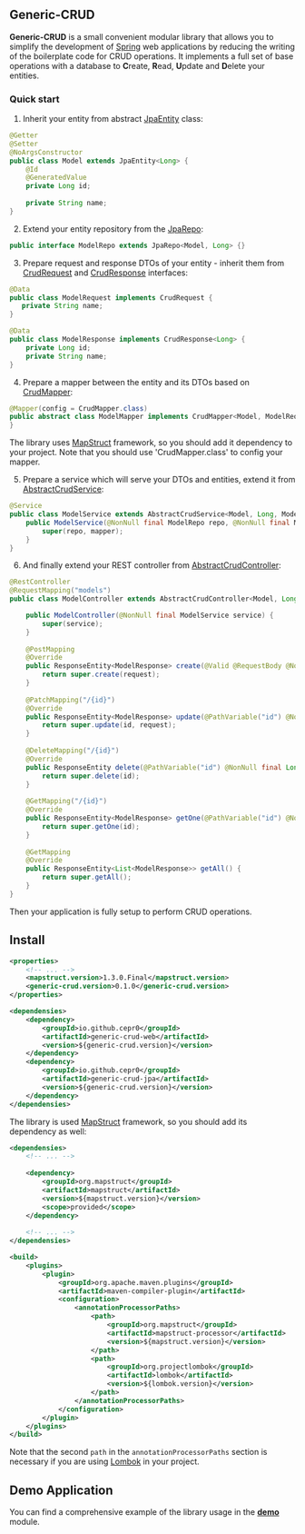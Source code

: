 ## Generic-CRUD

**Generic-CRUD** is a small convenient modular library that allows you to simplify the development 
of [Spring](https://spring.io/) web applications by reducing the writing of the boilerplate code for CRUD operations. 
It implements a full set of base operations with a database to **C**reate, **R**ead, **U**pdate 
and **D**elete your entities.

### Quick start

1. Inherit your entity from abstract [JpaEntity](/jpa/src/main/java/io/github/cepr0/crud/model/JpaEntity.java) class:     
```java
@Getter
@Setter
@NoArgsConstructor
public class Model extends JpaEntity<Long> {
    @Id
    @GeneratedValue
    private Long id;
    
    private String name;
}
```
2. Extend your entity repository from the [JpaRepo](/jpa/src/main/java/io/github/cepr0/crud/repo/JpaRepo.java):
```java
public interface ModelRepo extends JpaRepo<Model, Long> {}
```
3. Prepare request and response DTOs of your entity - inherit them from [CrudRequest](/base/src/main/java/io/github/cepr0/crud/dto/CrudRequest.java)
and [CrudResponse](/base/src/main/java/io/github/cepr0/crud/dto/CrudResponse.java) interfaces:
```java
@Data
public class ModelRequest implements CrudRequest {
   private String name;
}

@Data
public class ModelResponse implements CrudResponse<Long> {
    private Long id;
    private String name;
}
```
4. Prepare a mapper between the entity and its DTOs based on [CrudMapper](/base/src/main/java/io/github/cepr0/crud/mapper/CrudMapper.java):
```java
@Mapper(config = CrudMapper.class)
public abstract class ModelMapper implements CrudMapper<Model, ModelRequest, ModelResponse> {
}
```
The library uses [MapStruct](http://mapstruct.org/) framework, so you should add it dependency to your project.
Note that you should use 'CrudMapper.class' to config your mapper.   

5. Prepare a service which will serve your DTOs and entities, extend it from 
[AbstractCrudService](/base/src/main/java/io/github/cepr0/crud/service/AbstractCrudService.java):
```java
@Service
public class ModelService extends AbstractCrudService<Model, Long, ModelRequest, ModelResponse> {
    public ModelService(@NonNull final ModelRepo repo, @NonNull final ModelMapper mapper) {
        super(repo, mapper);
    }
}
```
6. And finally extend your REST controller from [AbstractCrudController](/web/src/main/java/io/github/cepr0/crud/api/AbstractCrudController.java):
```java
@RestController
@RequestMapping("models")
public class ModelController extends AbstractCrudController<Model, Long, ModelRequest, ModelResponse> {

    public ModelController(@NonNull final ModelService service) {
        super(service);
    }
    
    @PostMapping
    @Override
    public ResponseEntity<ModelResponse> create(@Valid @RequestBody @NonNull final ModelRequest request) {
        return super.create(request);
    }
    
    @PatchMapping("/{id}")
    @Override
    public ResponseEntity<ModelResponse> update(@PathVariable("id") @NonNull final Long id, @Valid @RequestBody @NonNull final ModelRequest request) {
        return super.update(id, request);
    }
    
    @DeleteMapping("/{id}")
    @Override
    public ResponseEntity delete(@PathVariable("id") @NonNull final Long id) {
        return super.delete(id);
    }
    
    @GetMapping("/{id}")
    @Override
    public ResponseEntity<ModelResponse> getOne(@PathVariable("id") @NonNull final Long id) {
        return super.getOne(id);
    }
    
    @GetMapping
    @Override
    public ResponseEntity<List<ModelResponse>> getAll() {
        return super.getAll();
    }
}
``` 
Then your application is fully setup to perform CRUD operations.
      
## Install 

```xml
<properties>
    <!-- ... -->
    <mapstruct.version>1.3.0.Final</mapstruct.version>
    <generic-crud.version>0.1.0</generic-crud.version>
</properties>   

<dependensies>
    <dependency>
        <groupId>io.github.cepr0</groupId>
        <artifactId>generic-crud-web</artifactId>
        <version>${generic-crud.version}</version>
    </dependency>
    <dependency>
        <groupId>io.github.cepr0</groupId>
        <artifactId>generic-crud-jpa</artifactId>
        <version>${generic-crud.version}</version>
    </dependency>
</dependensies>
```

The library is used [MapStruct](http://mapstruct.org) framework, so you should add its dependency as well:
```xml
<dependensies>
    <!-- ... -->
    
    <dependency>
        <groupId>org.mapstruct</groupId>
        <artifactId>mapstruct</artifactId>
        <version>${mapstruct.version}</version>
        <scope>provided</scope>
    </dependency>
    
    <!-- ... -->    
</dependensies>

<build>
    <plugins>
        <plugin>
            <groupId>org.apache.maven.plugins</groupId>
            <artifactId>maven-compiler-plugin</artifactId>
            <configuration>
                <annotationProcessorPaths>
                    <path>
                        <groupId>org.mapstruct</groupId>
                        <artifactId>mapstruct-processor</artifactId>
                        <version>${mapstruct.version}</version>
                    </path>
                    <path>
                        <groupId>org.projectlombok</groupId>
                        <artifactId>lombok</artifactId>
                        <version>${lombok.version}</version>
                    </path>
                </annotationProcessorPaths>
            </configuration>
        </plugin>
    </plugins>
</build>
```
Note that the second `path` in the `annotationProcessorPaths` section is necessary 
if you are using [Lombok](https://projectlombok.org/) in your project. 

## Demo Application

You can find a comprehensive example of the library usage in the **[demo](/demo)** module.
